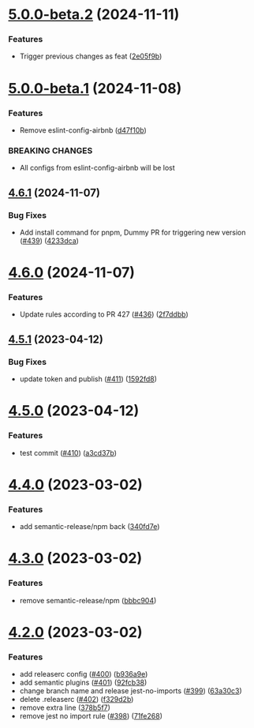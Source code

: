 # [5.0.0-beta.2](https://github.com/agoda-com/eslint-config-agoda/compare/v5.0.0-beta.1...v5.0.0-beta.2) (2024-11-11)


### Features

* Trigger previous changes as feat ([2e05f9b](https://github.com/agoda-com/eslint-config-agoda/commit/2e05f9b489f94a45e7df16dbf4915c5af844453a))

# [5.0.0-beta.1](https://github.com/agoda-com/eslint-config-agoda/compare/v4.6.1...v5.0.0-beta.1) (2024-11-08)


### Features

* Remove eslint-config-airbnb ([d47f10b](https://github.com/agoda-com/eslint-config-agoda/commit/d47f10b717af3f94e7a05ea5d37d57bf00fadd31))


### BREAKING CHANGES

* All configs from eslint-config-airbnb will be lost

## [4.6.1](https://github.com/agoda-com/eslint-config-agoda/compare/v4.6.0...v4.6.1) (2024-11-07)


### Bug Fixes

* Add install command for pnpm, Dummy PR for triggering new version ([#439](https://github.com/agoda-com/eslint-config-agoda/issues/439)) ([4233dca](https://github.com/agoda-com/eslint-config-agoda/commit/4233dca5c2b555f9b648730c8a391bc5013258ac))

# [4.6.0](https://github.com/agoda-com/eslint-config-agoda/compare/v4.5.1...v4.6.0) (2024-11-07)


### Features

* Update rules according to PR 427 ([#436](https://github.com/agoda-com/eslint-config-agoda/issues/436)) ([2f7ddbb](https://github.com/agoda-com/eslint-config-agoda/commit/2f7ddbb44f4af29531f2554732f55baec4d4ac8a))

## [4.5.1](https://github.com/agoda-com/eslint-config-agoda/compare/v4.5.0...v4.5.1) (2023-04-12)


### Bug Fixes

* update token and publish ([#411](https://github.com/agoda-com/eslint-config-agoda/issues/411)) ([1592fd8](https://github.com/agoda-com/eslint-config-agoda/commit/1592fd8df0d75f90d3364614902d2729d82905c1))

# [4.5.0](https://github.com/agoda-com/eslint-config-agoda/compare/v4.4.0...v4.5.0) (2023-04-12)


### Features

* test commit ([#410](https://github.com/agoda-com/eslint-config-agoda/issues/410)) ([a3cd37b](https://github.com/agoda-com/eslint-config-agoda/commit/a3cd37be7923cc026665f7af65d2222f55853005))

# [4.4.0](https://github.com/agoda-com/eslint-config-agoda/compare/v4.3.0...v4.4.0) (2023-03-02)


### Features

* add semantic-release/npm back ([340fd7e](https://github.com/agoda-com/eslint-config-agoda/commit/340fd7e75f173c01fdbe68966a87847f4245556d))

# [4.3.0](https://github.com/agoda-com/eslint-config-agoda/compare/v4.2.0...v4.3.0) (2023-03-02)


### Features

* remove semantic-release/npm ([bbbc904](https://github.com/agoda-com/eslint-config-agoda/commit/bbbc90441c2ee6becd23a71725440f0608bf16d6))

# [4.2.0](https://github.com/agoda-com/eslint-config-agoda/compare/v4.1.0...v4.2.0) (2023-03-02)


### Features

* add releaserc config ([#400](https://github.com/agoda-com/eslint-config-agoda/issues/400)) ([b936a9e](https://github.com/agoda-com/eslint-config-agoda/commit/b936a9ecba3e8f1a4edec0bd5f35ef0e302e8c70))
* add semantic plugins ([#401](https://github.com/agoda-com/eslint-config-agoda/issues/401)) ([92fcb38](https://github.com/agoda-com/eslint-config-agoda/commit/92fcb385df9a8e23f4974812f8d14f208d286167))
* change branch name and release jest-no-imports ([#399](https://github.com/agoda-com/eslint-config-agoda/issues/399)) ([63a30c3](https://github.com/agoda-com/eslint-config-agoda/commit/63a30c37d2aa7e4df108f12480a169652bded6c0))
* delete .releaserc ([#402](https://github.com/agoda-com/eslint-config-agoda/issues/402)) ([f329d2b](https://github.com/agoda-com/eslint-config-agoda/commit/f329d2bec2d6be5d3f854f660fbbf7e4c82d314f))
* remove extra line ([378b5f7](https://github.com/agoda-com/eslint-config-agoda/commit/378b5f7e08d2d68796a79a50a6b53c34fdb9ab75))
* remove jest no import rule ([#398](https://github.com/agoda-com/eslint-config-agoda/issues/398)) ([71fe268](https://github.com/agoda-com/eslint-config-agoda/commit/71fe26860a1ae97fd1bf8977bfbc0104529efbad))
